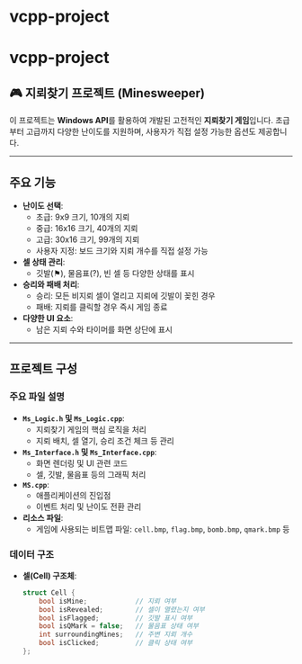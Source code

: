 # vcpp-project
# vcpp-project

## 🎮 지뢰찾기 프로젝트 (Minesweeper)

이 프로젝트는 **Windows API**를 활용하여 개발된 고전적인 **지뢰찾기 게임**입니다. 초급부터 고급까지 다양한 난이도를 지원하며, 사용자가 직접 설정 가능한 옵션도 제공합니다.

---

## 주요 기능

- **난이도 선택**:
  - 초급: 9x9 크기, 10개의 지뢰
  - 중급: 16x16 크기, 40개의 지뢰
  - 고급: 30x16 크기, 99개의 지뢰
  - 사용자 지정: 보드 크기와 지뢰 개수를 직접 설정 가능
- **셀 상태 관리**:
  - 깃발(⚑), 물음표(?), 빈 셀 등 다양한 상태를 표시
- **승리와 패배 처리**:
  - 승리: 모든 비지뢰 셀이 열리고 지뢰에 깃발이 꽂힌 경우
  - 패배: 지뢰를 클릭할 경우 즉시 게임 종료
- **다양한 UI 요소**:
  - 남은 지뢰 수와 타이머를 화면 상단에 표시

---

## 프로젝트 구성

### 주요 파일 설명

- **`Ms_Logic.h` 및 `Ms_Logic.cpp`**:
  - 지뢰찾기 게임의 핵심 로직을 처리
  - 지뢰 배치, 셀 열기, 승리 조건 체크 등 관리
- **`Ms_Interface.h` 및 `Ms_Interface.cpp`**:
  - 화면 렌더링 및 UI 관련 코드
  - 셀, 깃발, 물음표 등의 그래픽 처리
- **`MS.cpp`**:
  - 애플리케이션의 진입점
  - 이벤트 처리 및 난이도 전환 관리
- **리소스 파일**:
  - 게임에 사용되는 비트맵 파일: `cell.bmp`, `flag.bmp`, `bomb.bmp`, `qmark.bmp` 등

### 데이터 구조

- **셀(Cell) 구조체**:
  ```cpp
  struct Cell {
      bool isMine;            // 지뢰 여부
      bool isRevealed;        // 셀이 열렸는지 여부
      bool isFlagged;         // 깃발 표시 여부
      bool isQMark = false;   // 물음표 상태 여부
      int surroundingMines;   // 주변 지뢰 개수
      bool isClicked;         // 클릭 상태 여부
  };
